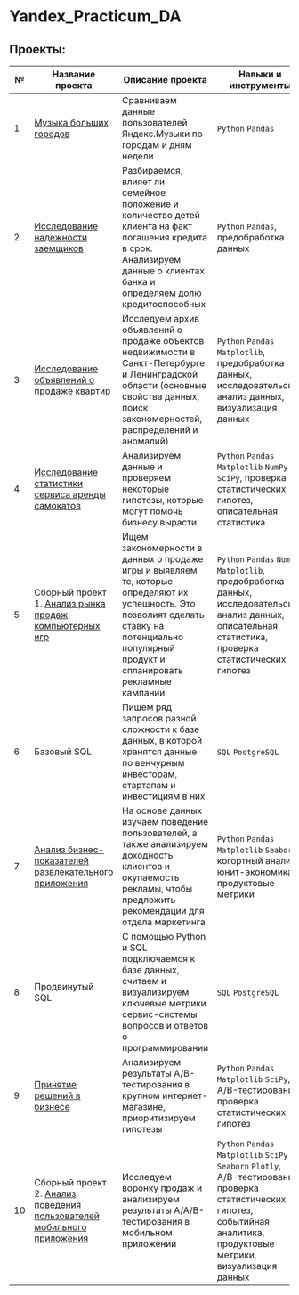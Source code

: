 # Yandex_Practicum_DA

## Проекты:
| №| Название проекта | Описание проекта                                                    | Навыки и инструменты           |  
|-----------|-------------------|------------------------------------------------------------------|-----------------------------------|
|1              |[Музыка больших городов](https://github.com/Wizic1994/Yandex_Practicum_DA/blob/main/basic_python.ipynb)|Сравниваем данные пользователей Яндекс.Музыки по городам и дням недели|`Python` `Pandas`|
|2              |[Исследование надежности заемщиков](https://github.com/Wizic1994/Yandex_Practicum_DA/blob/main/project_credit_scoring_02.ipynb)|Разбираемся, влияет ли семейное положение и количество детей клиента на факт погашения кредита в срок. Анализируем данные о клиентах банка и определяем долю кредитоспособных|`Python` `Pandas`, предобработка данных|
|3              |[Исследование объявлений о продаже квартир](https://github.com/Wizic1994/Yandex_Practicum_DA/blob/main/project_real_estate_03.ipynb)|Исследуем архив объявлений о продаже объектов недвижимости в Санкт-Петербурге и Ленинградской области (основные свойства данных, поиск закономерностей, распределений и аномалий)|`Python` `Pandas` `Matplotlib`, предобработка данных, исследовательский анализ данных, визуализация данных|
|4              |[Исследование статистики сервиса аренды самокатов](https://github.com/Wizic1994/Yandex_Practicum_DA/blob/main/project_kick_scooter_sharing_04.ipynb)|Анализируем данные и проверяем некоторые гипотезы, которые могут помочь бизнесу вырасти.| `Python` `Pandas` `Matplotlib` `NumPy` `SciPy`, проверка статистических гипотез, описательная статистика|
|5              |Сборный проект 1. [Анализ рынка продаж компьютерных игр](https://github.com/Wizic1994/Yandex_Practicum_DA/blob/main/project_game_store_05.ipynb)|Ищем закономерности в данных о продаже игры и выявляем те, которые определяют их успешность. Это позволият сделать ставку на потенциально популярный продукт и спланировать рекламные кампании|`Python` `Pandas` `NumPy` `Matplotlib`, предобработка данных,  исследовательский анализ данных, описательная статистика, проверка статистических гипотез|
|6              |Базовый SQL|Пишем ряд запросов разной сложности к базе данных, в которой хранятся данные по венчурным инвесторам, стартапам и инвестициям в них|`SQL` `PostgreSQL`|
|7              |[Анализ бизнес-показателей развлекательного приложения](https://github.com/Wizic1994/Yandex_Practicum_DA/blob/main/project_buisness_indicators_06.ipynb)|На основе данных изучаем поведение пользователей, а также анализируем доходность клиентов и окупаемость рекламы, чтобы предложить рекомендации для отдела маркетинга|`Python` `Pandas` `Matplotlib` `Seaborn`, когортный анализ, юнит-экономика, продуктовые метрики|
|8              |Продвинутый SQL|С помощью Python и SQL подключаемся к базе данных, считаем и визуализируем ключевые метрики сервис-системы вопросов и ответов о программировании|`SQL` `PostgreSQL`|
|9              |[Принятие решений в бизнесе](https://github.com/Wizic1994/Yandex_Practicum_DA/blob/main/project_internet_store_AB%20test_07.ipynb)|Анализируем результаты A/B-тестирования в крупном интернет-магазине, приоритизируем гипотезы|`Python` `Pandas` `Matplotlib` `SciPy`, A/B-тестирование, проверка статистических гипотез|
|10             |Сборный проект 2. [Анализ поведения пользователей мобильного приложения](https://github.com/Wizic1994/Yandex_Practicum_DA/blob/main/project_mobile_app_AB_08.ipynb)|Исследуем воронку продаж и анализируем результаты A/A/B-тестирования в мобильном приложении|`Python` `Pandas` `Matplotlib` `SciPy` `Seaborn` `Plotly`, A/B-тестирование, проверка статистических гипотез, событийная аналитика, продуктовые метрики, визуализация данных|
